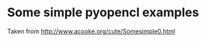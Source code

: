 Some simple pyopencl examples
=============================

Taken from http://www.acooke.org/cute/Somesimple0.html

